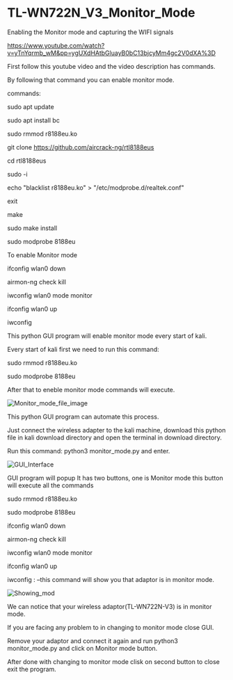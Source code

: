 # TL-WN722N_V3_Monitor_Mode
Enabling the Monitor mode and capturing the WIFI signals

https://www.youtube.com/watch?v=yTnYqrmb_wM&pp=ygUXdHAtbGluayB0bC13bjcyMm4gc2V0dXA%3D

First follow this youtube video and the video description has commands.

By following that command you can enable monitor mode.

commands:

sudo apt update

sudo apt install bc

sudo rmmod r8188eu.ko

git clone https://github.com/aircrack-ng/rtl8188eus

cd rtl8188eus

sudo -i

echo "blacklist r8188eu.ko" > "/etc/modprobe.d/realtek.conf"

exit

make

sudo make install

sudo modprobe 8188eu

To enable Monitor mode

ifconfig wlan0 down

airmon-ng check kill

iwconfig wlan0 mode monitor

ifconfig wlan0 up

iwconfig 

This python GUI program will enable monitor mode every start of kali.

Every start of kali first we need to run this command:

sudo rmmod r8188eu.ko

sudo modprobe 8188eu

After that to eneble monitor mode commands will execute.

![Monitor_mode_file_image](https://user-images.githubusercontent.com/82871619/236670420-365f369a-cfd8-451c-9237-a5aa2df87e49.PNG)

This python GUI program can automate this process.

Just connect the wireless adapter to the kali machine, download this python file in kali download directory and open the terminal in download directory.

Run this command: python3 monitor_mode.py and enter.

![GUI_Interface](https://user-images.githubusercontent.com/82871619/236670455-c0de8d1d-c751-48bf-b622-88f2db3e86b0.PNG)

GUI program will popup It has two buttons, one is Monitor mode this button will execute all the commands

sudo rmmod r8188eu.ko

sudo modprobe 8188eu

ifconfig wlan0 down

airmon-ng check kill

iwconfig wlan0 mode monitor

ifconfig wlan0 up

iwconfig : –this command will show you that adaptor is in monitor mode.

![Showing_mod](https://user-images.githubusercontent.com/82871619/236670498-6712d601-0586-441f-891c-4470a034adc4.PNG)

We can notice that your wireless adaptor(TL-WN722N-V3) is in monitor mode.

If you are facing any problem to in changing to monitor mode close GUI.

Remove your adaptor and connect it again and run python3 monitor_mode.py and click on Monitor mode button.

After done with changing to monitor mode clisk on second button to close exit the program.


